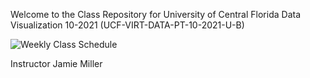 Welcome to the Class Repository for University of Central Florida Data Visualization 10-2021 (UCF-VIRT-DATA-PT-10-2021-U-B)

![Weekly Class Schedule](./Images/Weekly%20Calendar.jpg)

Instructor Jamie Miller



